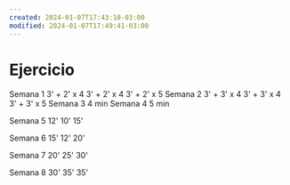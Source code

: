 ```yaml
---
created: 2024-01-07T17:43:10-03:00
modified: 2024-01-07T17:49:41-03:00
---
```


# Ejercicio

Semana 1
3' + 2' x 4
3' + 2' x 4
3' + 2' x 5
Semana 2
3' + 3' x 4
3' + 3' x 4
3' + 3' x 5
Semana 3
4 min
Semana 4
5 min

Semana 5
12'
10'
15'

Semana 6
15'
12'
20'

Semana 7
20'
25'
30'

Semana 8
30'
35'
35'
